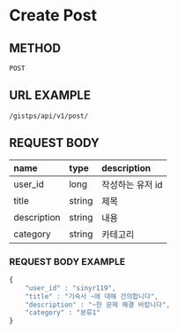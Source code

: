 # Create Post

## METHOD

```text
POST
```

## URL EXAMPLE

```text
/gistps/api/v1/post/
```



## REQUEST BODY

| name | type | description |
| :--- | :--- | :--- |
| user\_id | long | 작성하는 유저 id |
| title | string | 제목 |
| description | string | 내용 |
| category | string | 카테고리 |

### REQUEST BODY EXAMPLE

```javascript
{
    "user_id" : "sinyr119",
    "title" : "기숙사 ~에 대해 건의합니다",
    "description" : "~한 문제 해결 바랍니다",
    "category" : "분류1"
}
```



